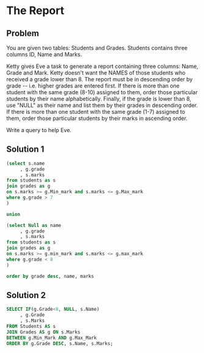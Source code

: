 # The Report

## Problem
You are given two tables: Students and Grades. Students contains three columns ID, Name and Marks.

Ketty gives Eve a task to generate a report containing three columns: Name, Grade and Mark. Ketty doesn't want the NAMES of those students who received a grade lower than 8. The report must be in descending order by grade -- i.e. higher grades are entered first. If there is more than one student with the same grade (8-10) assigned to them, order those particular students by their name alphabetically. Finally, if the grade is lower than 8, use "NULL" as their name and list them by their grades in descending order. If there is more than one student with the same grade (1-7) assigned to them, order those particular students by their marks in ascending order.

Write a query to help Eve.

## Solution 1
```sql
(select s.name
     , g.grade
     , s.marks
from students as s 
join grades as g 
on s.marks >= g.Min_mark and s.marks <= g.Max_mark
where g.grade > 7
)

union 

(select Null as name
     , g.grade
     , s.marks
from students as s
join grades as g
on s.marks >= g.min_mark and s.marks <= g.max_mark
where g.grade < 8
)

order by grade desc, name, marks
```

## Solution 2
```sql
SELECT IF(g.Grade<8, NULL, s.Name)
     , g.Grade
     , s.Marks 
FROM Students AS s 
JOIN Grades AS g ON s.Marks 
BETWEEN g.Min_Mark AND g.Max_Mark 
ORDER BY g.Grade DESC, s.Name, s.Marks;
```
